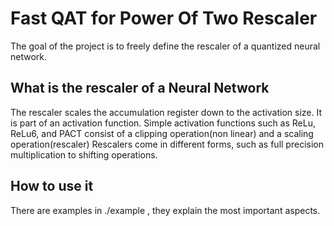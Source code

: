 # Fast QAT for Power Of Two Rescaler

The goal of the project is to freely define the rescaler of a quantized neural network. 

## What is the rescaler of a Neural Network
The rescaler scales the accumulation register down to the activation size. It is part of an activation function. 
Simple activation functions such as ReLu, ReLu6, and PACT consist of a clipping operation(non linear) and a scaling operation(rescaler)
Rescalers come in different forms, such as full precision multiplication to shifting operations. 


## How to use it
There are examples in ./example , they explain the most important aspects. 
